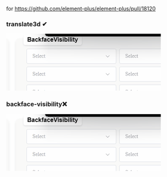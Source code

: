 for https://github.com/element-plus/element-plus/pull/18120


### translate3d ✔

![translate3d](look3.gif)

### backface-visibility❌

![backface-visibility](look3.gif)